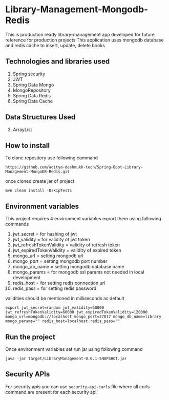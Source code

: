 # Library-Management-Mongodb-Redis
This is production ready library-management app developed for future reference for production projects
This application uses mongodb database and redis cache to insert, update, delete books

## Technologies and libraries used
1. Spring security
2. JWT
3. Spring Data Mongo
4. MongoRepository
5. Spring Data Redis
6. Spring Data Cache

## Data Structures Used
3. ArrayList

## How to install
To clone repository use following command
```shell
https://github.com/aditya-deshmukh-tech/Spring-Boot-Library-Management-MongoDB-Redis.git
```

once cloned create jar of project
```shell
mvn clean install -DskipTests
```
## Environment variables
This project requires 4 environment variables export them using following commands
1. jwt_secret = for hashing of jwt
2. jwt_validity = for validity of jwt token
3. jwt_refreshTokenValidity = validity of refresh token
4. jwt_expiredTokenValidity = validity of expired token
5. mongo_url = setting mongodb url
6. mongo_port = setting mongodb port number
7. mongo_db_name = setting mongodb database name
8. mongo_params = for mongodb ssl params not needed in local development
9. redis_host = for setting redis connection url
10. redis_pass = for setting redis password

validities should be mentioned in milliseconds as default
```shell
export jwt_secret=random jwt_validity=60000 jwt_refreshTokenValidity=60000 jwt_expiredTokenValidity=120000 mongo_url=mongodb://localhost mongo_port=27017 mongo_db_name=library mongo_params="" redis_host=localhost redis_pass=""
```
## Run the project
Once environment variables set run jar using following command
```shell
java -jar target/LibraryManagement-0.0.1-SNAPSHOT.jar
```
## Security APIs
For security apis you can use `security-api-curls` file where all curls command are present for each security api